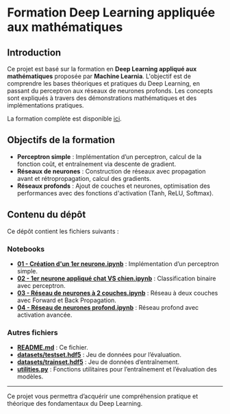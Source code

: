 # Formation Deep Learning appliquée aux mathématiques

## Introduction

Ce projet est basé sur la formation en **Deep Learning appliqué aux mathématiques** proposée par **Machine Learnia**. L'objectif est de comprendre les bases théoriques et pratiques du Deep Learning, en passant du perceptron aux réseaux de neurones profonds. Les concepts sont expliqués à travers des démonstrations mathématiques et des implémentations pratiques.

La formation complète est disponible [ici](https://www.youtube.com/watch?v=XUFLq6dKQok&list=PLO_fdPEVlfKoanjvTJbIbd9V5d9Pzp8Rw).

## Objectifs de la formation

- **Perceptron simple** : Implémentation d’un perceptron, calcul de la fonction coût, et entraînement via descente de gradient.
- **Réseaux de neurones** : Construction de réseaux avec propagation avant et rétropropagation, calcul des gradients.
- **Réseaux profonds** : Ajout de couches et neurones, optimisation des performances avec des fonctions d'activation (Tanh, ReLU, Softmax).

## Contenu du dépôt

Ce dépôt contient les fichiers suivants :

### Notebooks

- **[01 - Création d'un 1er neurone.ipynb](./01%20-%20Création%20d'un%201er%20neurone.ipynb)** : Implémentation d’un perceptron simple.
- **[02 - 1er neurone appliqué chat VS chien.ipynb](./02%20-%201er%20neurone%20appliqué%20chat%20VS%20chien.ipynb)** : Classification binaire avec perceptron.
- **[03 - Réseau de neurones à 2 couches.ipynb](./03%20-%20Réseau%20de%20neurones%20à%202%20couches.ipynb)** : Réseau à deux couches avec Forward et Back Propagation.
- **[04 - Réseau de neurones profond.ipynb](./04%20-%20Réseau%20de%20neurones%20profond.ipynb)** : Réseau profond avec activation avancée.

### Autres fichiers

- **[README.md](./README.md)** : Ce fichier.
- **[datasets/testset.hdf5](./datasets/testset.hdf5)** : Jeu de données pour l’évaluation.
- **[datasets/trainset.hdf5](./datasets/trainset.hdf5)** : Jeu de données d’entraînement.
- **[utilities.py](./utilities.py)** : Fonctions utilitaires pour l’entraînement et l’évaluation des modèles.

---

Ce projet vous permettra d’acquérir une compréhension pratique et théorique des fondamentaux du Deep Learning.

